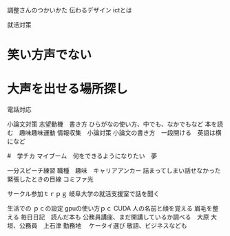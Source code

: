 調整さんのつかいかた
伝わるデザイン
ictとは

就活対策
# 笑い方声でない
# 大声を出せる場所探し
電話対応

小論文対策
志望動機　書き方
ひらがなの使い方、中でも、なかでもなど
本を読む　趣味趣味運動
情報収集　小論対策
小論文の書き方　一段開ける　英語は横になど


#　学チカ
マイブーム　何をできるようになりたい　夢

一分スピーチ練習
職種　趣味　キャリアアンカー
詰まってしまい話せなかった
緊張したときの目線
コミファ光


サークル参加ｔｒｐｇ
岐阜大学の就活支援室で話を聞く


生活での
ｐｃの設定
gpuの使い方ｐｃ
CUDA
人の名前と顔を覚える
眉毛を整える
毎日日記　読んだ本も
公務員講座、まだ開講しているか調べる　大原
大垣、公務員　上石津
勤務地　
ケータイ選び
敬語、ビジネスなども
